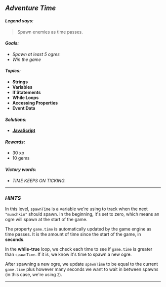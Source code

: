 ## _Adventure Time_

#### _Legend says:_
> Spawn enemies as time passes.

#### _Goals:_
+ _Spawn at least 5 ogres_
+ _Win the game_

#### _Topics:_
+ **Strings**
+ **Variables**
+ **If Statements**
+ **While Loops**
+ **Accessing Properties**
+ **Event Data**

#### _Solutions:_
+ **[JavaScript](adventureTime.js)**

#### _Rewards:_
+ 30 xp
+ 10 gems

#### _Victory words:_
+ _TIME KEEPS ON TICKING._

___

### _HINTS_

In this level, `spawnTime` is a variable we're using to track when the next `"munchkin"` should spawn. In the beginning, it's set to zero, which means an ogre will spawn at the start of the game.

The property `game.time` is automatically updated by the game engine as time passes. It is the amount of time since the start of the game, in **seconds**.

In the **while-true** loop, we check each time to see if `game.time` is greater than `spawnTime`. If it is, we know it's time to spawn a new ogre.

After spawning a new ogre, we update `spawnTime` to be equal to the current `game.time` plus however many seconds we want to wait in between spawns (in this case, we're using `2`).

___
